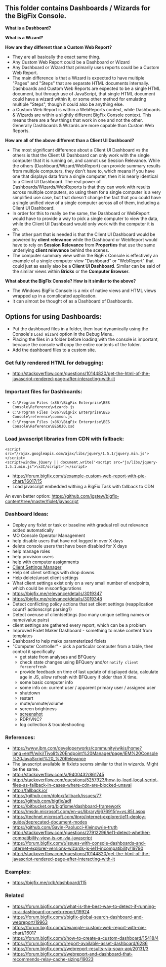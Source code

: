 ## This folder contains Dashboards / Wizards for the BigFix Console.

**What is a Dashboard?**

**What is a Wizard?**

**How are they different than a Custom Web Report?**

- They are all basically the exact same thing.
- Any Custom Web Report could be a Dashboard or Wizard
- Any Dashboard or Wizard that primarily uses reports could be a Custom Web Report.
- The main difference is that a Wizard is expected to have multiple "Pages" and "Steps" that are separate HTML documents internally. Dashboards and Custom Web Reports are expected to be a single HTML document, but through use of JavaScript, that single HTML document could have a wizard within it, or some other method for emulating multiple "Steps", though it could also be anything else.
- a Custom Web Report is within a WebReports context, while Dashboards & Wizards are within a slightly different BigFix Console context. This means there are a few things that work in one and not the other. Generally Dashboards & Wizards are more capable than Custom Web Reports.

**How are all of the above different than a Client UI Dashboard?**

- The most significant difference about a Client UI Dashboard vs the others is that the Client UI Dashboard can only work with the single computer that it is running on, and cannot use Session Relevance. While the others (Dashboard/Wizard/WebReport) can provide summary results from multiple computers, they don't have to, which means if you have one that displays data from a single computer, then it is nearly identical to a Client UI Dashboard. The real power of Dashboards/Wizards/WebReports is that they can work with results across multiple computers, so using them for a single computer is a very simplified use case, but that doesn't change the fact that you could have a single unified view of a single computer across all of them, including a Client UI Dashboard.
- In order for this to really be the same, the Dashboard or WebReport would have to provide a way to pick a single computer to view the data, while the Client UI Dashboard would only work with the computer it is on.
- The other part that is needed is that the Client UI Dashboard would be powered by **client relevance** while the Dashboard or WebReport would have to rely on **Session Relevance** from **Properties** that use the same underlying **client relevance** behind the scenes.
- The computer summary view within the BigFix Console is effectively an example of a single computer view "Dashboard" or "WebReport" that could just as easily also be a **Client UI Dashboard**. Similar can be said of the similar views within **Bricks** or the **Computer Browser**.

**What about the BigFix Console? How is it similar to the above?**

- The Windows BigFix Console is a mix of native views and HTML views wrapped up in a complicated application.
- It can almost be thought of as a Dashboard of Dashboards.

## Options for using Dashboards:

- Put the dashboard files in a folder, then load dynamically using the Console's `Load Wizard` option in the Debug Menu.
 - Placing the files in a folder before loading with the console is important, because the console will copy the entire contents of the folder.
- Add the dashboard files to a custom site. 

### Get fully rendered HTML for debugging:

- http://stackoverflow.com/questions/10144820/get-the-html-of-the-javascript-rendered-page-after-interacting-with-it

### Important files for Dashboards:

- `C:\Program Files (x86)\BigFix Enterprise\BES Console\Reference\wizards.js`
- `C:\Program Files (x86)\BigFix Enterprise\BES Console\reference\common.js`
- `C:\Program Files (x86)\BigFix Enterprise\BES Console\Reference\BESOJO.xsd`

### Load javascript libraries from CDN with fallback:

    <script src="//ajax.googleapis.com/ajax/libs/jquery/1.5.1/jquery.min.js"></script>
    <script>window.jQuery || document.write('<script src="js/libs/jquery-1.5.1.min.js">\x3C/script>')</script>
    
- https://forum.bigfix.com/t/example-custom-web-report-with-pie-chart/16017/15
 - Load javascript embedded withing a BigFix Task with fallback to CDN

An even better option: https://github.com/jgstew/bigfix-content/tree/master/fixlet/javascript

### Dashboard Ideas:

- Deploy any fixlet or task or baseline with gradual roll out relevance added automatically
- MO Console Operator Management
 - help disable users that have not logged in over X days
 - delete console users that have been disabled for X days
 - help manage roles
 - help provision users
 - help with computer assignments
- [Client Settings Manager](https://github.com/jgstew/bigfix-content/blob/master/dashboards/ClientSettingsManager.ojo)
 - Help set client settings with drop downs
 - Help delete/unset client settings
 - What client settings exist only on a very small number of endpoints, which could be misconfigurations
  - https://bigfix.me/relevance/details/3019347
  - https://bigfix.me/relevance/details/3019348
 - Detect conflicting policy actions that set client settings (reapplication count? actionscript parsing?)
 - Detect overuse of clientsettings (too many unique setting names or name/value pairs)
  - client settings are gathered every report, which can be a problem
- Improved Fixlet Maker Dashboard - something to make content from templates
- Dashboard to help make parameterized fixlets
- "Computer Controller" - pick a particular computer from a table, then control it specifically
  - get state from analyses and BFQuery
  - check state changes using BFQuery and/or `notify client forcerefresh`
  - provide feedback on time of last update of displayed data, calculate age in JS, allow refresh with BFQuery if older than X time.
  - some basic computer info
  - some info on: current user / apparent primary user / assigned user
  - shutdown
  - restart
  - mute/unmute/volume
  - screen brightness
  - [screenshot](https://github.com/jgstew/bigfix-content/blob/master/dashboards/Screenshots.ojo)
  - RDP/VNC?
  - log collection & troubleshooting

### References:

- https://www.ibm.com/developerworks/community/wikis/home?lang=en#!/wiki/Tivoli%20Endpoint%20Manager/page/IEM%20Console%20JavaScript%20_%20Relevance
 - The javascript available in fixlets seems similar to that in wizards. Might be the same.
- http://stackoverflow.com/a/9400432/861745
- http://stackoverflow.com/questions/5257923/how-to-load-local-script-files-as-fallback-in-cases-where-cdn-are-blocked-unavai
- http://fallback.io/
 - https://github.com/dolox/fallback/issues/77
- https://github.com/bigfix/adf
- https://bitbucket.org/bigfixme/dashboard-framework
- https://msdn.microsoft.com/en-us/library/jj676915(v=vs.85).aspx
- https://technet.microsoft.com/itpro/internet-explorer/ie11-deploy-guide/deprecated-document-modes
- https://github.com/Gavin-Paolucci-Kleinow/ie-truth
 - http://stackoverflow.com/questions/27912296/ie11-detect-whether-compatibility-view-is-on-via-javascript
- https://forum.bigfix.com/t/issues-with-console-dashboards-and-internet-explorer-versions-wizards-js-ie11-incompatibility/19790
- http://stackoverflow.com/questions/10144820/get-the-html-of-the-javascript-rendered-page-after-interacting-with-it

### Examples:

- https://bigfix.me/cdb/dashboard/115


### Related

- https://forum.bigfix.com/t/what-is-the-best-way-to-detect-if-running-in-a-dashboard-or-web-report/19924
- https://forum.bigfix.com/t/bigfix-global-search-dashboard-and-webreport/19963
- https://forum.bigfix.com/t/example-custom-web-report-with-pie-chart/16017
- https://forum.bigfix.com/t/how-to-create-a-custom-dashboard/15418/4
- https://forum.bigfix.com/t/report-available-asset-dashboard/6286
- https://forum.bigfix.com/t/webreport-results-via-soap-api/20131/3
- https://forum.bigfix.com/t/webreport-and-dashboard-that-recommends-relay-cache-sizing/19023
